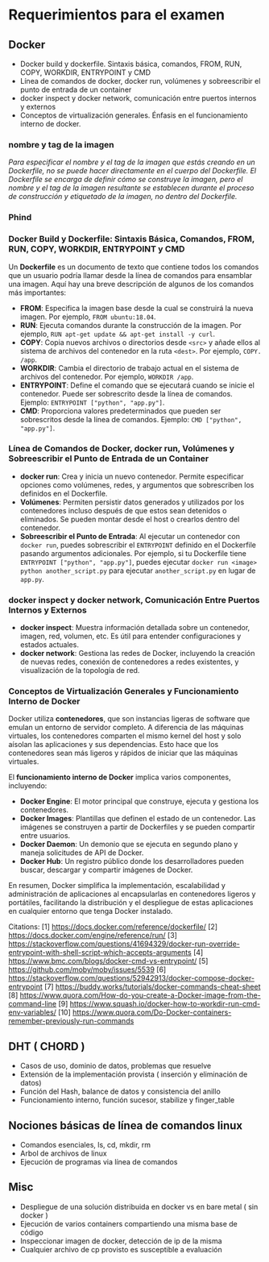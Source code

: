 # Requerimientos para el examen

## Docker 

* Docker build y dockerfile. Sintaxis básica, comandos, FROM, RUN, COPY, WORKDIR, ENTRYPOINT y CMD
* Línea de comandos de docker, docker run, volúmenes y sobreescribir el punto de entrada de un container
* docker inspect y docker network, comunicación entre puertos internos y externos
* Conceptos de virtualización generales. Énfasis en el funcionamiento interno de docker.

### nombre y tag de la imagen
*Para especificar el nombre y el tag de la imagen que estás creando en un Dockerfile, no se puede hacer directamente en el cuerpo del Dockerfile. El Dockerfile se encarga de definir cómo se construye la imagen, pero el nombre y el tag de la imagen resultante se establecen durante el proceso de construcción y etiquetado de la imagen, no dentro del Dockerfile.*

### Phind
### Docker Build y Dockerfile: Sintaxis Básica, Comandos, FROM, RUN, COPY, WORKDIR, ENTRYPOINT y CMD

Un **Dockerfile** es un documento de texto que contiene todos los comandos que un usuario podría llamar desde la línea de comandos para ensamblar una imagen. Aquí hay una breve descripción de algunos de los comandos más importantes:

- **FROM**: Especifica la imagen base desde la cual se construirá la nueva imagen. Por ejemplo, `FROM ubuntu:18.04`.
- **RUN**: Ejecuta comandos durante la construcción de la imagen. Por ejemplo, `RUN apt-get update && apt-get install -y curl`.
- **COPY**: Copia nuevos archivos o directorios desde `<src>` y añade ellos al sistema de archivos del contenedor en la ruta `<dest>`. Por ejemplo, `COPY. /app`.
- **WORKDIR**: Cambia el directorio de trabajo actual en el sistema de archivos del contenedor. Por ejemplo, `WORKDIR /app`.
- **ENTRYPOINT**: Define el comando que se ejecutará cuando se inicie el contenedor. Puede ser sobrescrito desde la línea de comandos. Ejemplo: `ENTRYPOINT ["python", "app.py"]`.
- **CMD**: Proporciona valores predeterminados que pueden ser sobrescritos desde la línea de comandos. Ejemplo: `CMD ["python", "app.py"]`.

### Línea de Comandos de Docker, docker run, Volúmenes y Sobreescribir el Punto de Entrada de un Container

- **docker run**: Crea y inicia un nuevo contenedor. Permite especificar opciones como volúmenes, redes, y argumentos que sobrescriben los definidos en el Dockerfile.
- **Volúmenes**: Permiten persistir datos generados y utilizados por los contenedores incluso después de que estos sean detenidos o eliminados. Se pueden montar desde el host o crearlos dentro del contenedor.
- **Sobreescribir el Punto de Entrada**: Al ejecutar un contenedor con `docker run`, puedes sobrescribir el `ENTRYPOINT` definido en el Dockerfile pasando argumentos adicionales. Por ejemplo, si tu Dockerfile tiene `ENTRYPOINT ["python", "app.py"]`, puedes ejecutar `docker run <image> python another_script.py` para ejecutar `another_script.py` en lugar de `app.py`.

### docker inspect y docker network, Comunicación Entre Puertos Internos y Externos

- **docker inspect**: Muestra información detallada sobre un contenedor, imagen, red, volumen, etc. Es útil para entender configuraciones y estados actuales.
- **docker network**: Gestiona las redes de Docker, incluyendo la creación de nuevas redes, conexión de contenedores a redes existentes, y visualización de la topología de red.

### Conceptos de Virtualización Generales y Funcionamiento Interno de Docker

Docker utiliza **contenedores**, que son instancias ligeras de software que emulan un entorno de servidor completo. A diferencia de las máquinas virtuales, los contenedores comparten el mismo kernel del host y solo aísolan las aplicaciones y sus dependencias. Esto hace que los contenedores sean más ligeros y rápidos de iniciar que las máquinas virtuales.

El **funcionamiento interno de Docker** implica varios componentes, incluyendo:

- **Docker Engine**: El motor principal que construye, ejecuta y gestiona los contenedores.
- **Docker Images**: Plantillas que definen el estado de un contenedor. Las imágenes se construyen a partir de Dockerfiles y se pueden compartir entre usuarios.
- **Docker Daemon**: Un demonio que se ejecuta en segundo plano y maneja solicitudes de API de Docker.
- **Docker Hub**: Un registro público donde los desarrolladores pueden buscar, descargar y compartir imágenes de Docker.

En resumen, Docker simplifica la implementación, escalabilidad y administración de aplicaciones al encapsularlas en contenedores ligeros y portátiles, facilitando la distribución y el despliegue de estas aplicaciones en cualquier entorno que tenga Docker instalado.

Citations:
[1] https://docs.docker.com/reference/dockerfile/
[2] https://docs.docker.com/engine/reference/run/
[3] https://stackoverflow.com/questions/41694329/docker-run-override-entrypoint-with-shell-script-which-accepts-arguments
[4] https://www.bmc.com/blogs/docker-cmd-vs-entrypoint/
[5] https://github.com/moby/moby/issues/5539
[6] https://stackoverflow.com/questions/52942913/docker-compose-docker-entrypoint
[7] https://buddy.works/tutorials/docker-commands-cheat-sheet
[8] https://www.quora.com/How-do-you-create-a-Docker-image-from-the-command-line
[9] https://www.squash.io/docker-how-to-workdir-run-cmd-env-variables/
[10] https://www.quora.com/Do-Docker-containers-remember-previously-run-commands

## DHT ( CHORD )

* Casos de uso, dominio de datos, problemas que resuelve
* Extensión de la implementación provista ( inserción y eliminación de datos)
* Función del Hash, balance de datos y consistencia del anillo
* Funcionamiento interno, función sucesor, stabilize y finger_table 

## Nociones básicas de línea de comandos linux

* Comandos esenciales, ls, cd, mkdir, rm
* Arbol de archivos de linux
* Ejecución de programas via línea de comandos

## Misc
* Despliegue de una solución distribuida en docker vs en bare metal ( sin docker )
* Ejecución de varios containers compartiendo una misma base de código
* Inspeccionar imagen de docker, detección de ip de la misma
* Cualquier archivo de cp provisto es susceptible a evaluación
